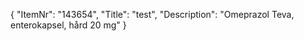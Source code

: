 {
  "ItemNr": "143654",
  "Title": "test",
  "Description": "Omeprazol Teva, enterokapsel, hård 20 mg"
}